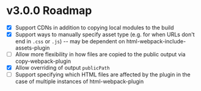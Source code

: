 # v3.0.0 Roadmap

* [x] Support CDNs in addition to copying local modules to the build
* [x] Support ways to manually specify asset type (e.g. for when URLs don't end in `.css` or `.js`) -- may be dependent on html-webpack-include-assets-plugin
* [ ] Allow more flexibility in how files are copied to the public output via copy-webpack-plugin
* [x] Allow overriding of output `publicPath`
* [ ] Support specifying which HTML files are affected by the plugin in the case of multiple instances of html-webpack-plugin
